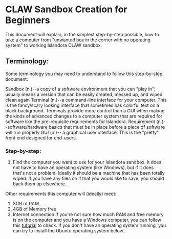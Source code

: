 # CLAW Sandbox Creation for Beginners

This document will explain, in the simplest step-by-step possible, how to take a computer from "unwanted box in the corner with no operating system" to working Islandora CLAW sandbox.

## Terminology:
Some terminology you may need to understand to follow this step-by-step document:

Sandbox (n.)--a copy of a software environment that you can "play in"; usually means a version that can be easily created, 
messed up, and wiped clean again
Terminal (n.)--a command-line interface for your computer. This is the fancy/scary looking interface that sometimes has 
colorful text on a black background. Terminals provide more control than a GUI when making the kinds of advanced changes to
a computer system that are required for software like the pre-requisite requirements for Islandora.
Requirement (n.)--software/hardware basics that must be in place before a piece of software will run properly
GUI (n.)-- a graphical user interface. This is the "pretty" front end designed for end-users.

### Step-by-step:
1. Find the computer you want to use for your Islandora sandbox. It does not have to have an operating system (like Windows),
but if it does that's not a problem. Ideally it should be a machine that has been totally wiped. If you have any files on it
that you would like to save, you should back them up elsewhere. 

Other requirements this computer will (ideally) meet:
1. 3GB of RAM
2. 4GB of Memory free
3. Internet connection
If you're not sure how much RAM and free memory is on the computer and you have a Windows computer, you can follow this [tutorial]()
to check.
If you don't have an operating system running, you can try to install the Ubuntu operating system below.
